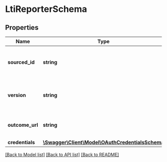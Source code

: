 # LtiReporterSchema

## Properties
Name | Type | Description | Notes
------------ | ------------- | ------------- | -------------
**sourced_id** | **string** | The LTI sourced ID associated with the launch | 
**version** | **string** | The version of LTI reporting to use (1.0 or 1.1). | 
**outcome_url** | **string** | The URL to which LTI results will be posted. | 
**credentials** | [**\Swagger\Client\Model\OAuthCredentialsSchema**](OAuthCredentialsSchema.md) |  | 

[[Back to Model list]](../../README.md#documentation-for-models) [[Back to API list]](../../README.md#documentation-for-api-endpoints) [[Back to README]](../../README.md)

